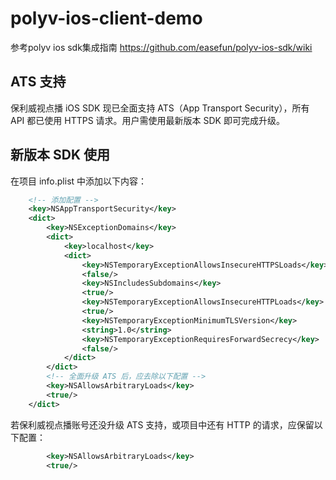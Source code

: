 polyv-ios-client-demo
=====================
参考polyv ios sdk集成指南 https://github.com/easefun/polyv-ios-sdk/wiki

## ATS 支持

保利威视点播 iOS SDK 现已全面支持 ATS（App Transport Security），所有 API 都已使用 HTTPS 请求。用户需使用最新版本 SDK 即可完成升级。

## 新版本 SDK 使用

在项目 info.plist 中添加以下内容：

```xml
	<!-- 添加配置 -->
	<key>NSAppTransportSecurity</key>
	<dict>
		<key>NSExceptionDomains</key>
		<dict>
			<key>localhost</key>
			<dict>
				<key>NSTemporaryExceptionAllowsInsecureHTTPSLoads</key>
				<false/>
				<key>NSIncludesSubdomains</key>
				<true/>
				<key>NSTemporaryExceptionAllowsInsecureHTTPLoads</key>
				<true/>
				<key>NSTemporaryExceptionMinimumTLSVersion</key>
				<string>1.0</string>
				<key>NSTemporaryExceptionRequiresForwardSecrecy</key>
				<false/>
			</dict>
		</dict>
		<!-- 全面升级 ATS 后，应去除以下配置 -->
		<key>NSAllowsArbitraryLoads</key>
		<true/>
	</dict>
```

若保利威视点播账号还没升级 ATS 支持，或项目中还有 HTTP 的请求，应保留以下配置：

```xml
		<key>NSAllowsArbitraryLoads</key>
		<true/>
```
